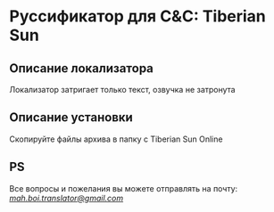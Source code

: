 # Руссификатор для C&amp;C: Tiberian Sun

## Описание локализатора
Локализатор затригает только текст, озвучка не затронута

## Описание установки
Скопируйте файлы архива в папку с Tiberian Sun Online

## PS
Все вопросы и пожелания вы можете отправлять на почту: *mah.boi.translator@gmail.com*